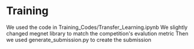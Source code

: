 # Training
We used the code in Training_Codes/Transfer_Learning.ipynb
We slightly changed megnet library to match the competition's evalution metric
Then we used generate_submission.py to create the submission
